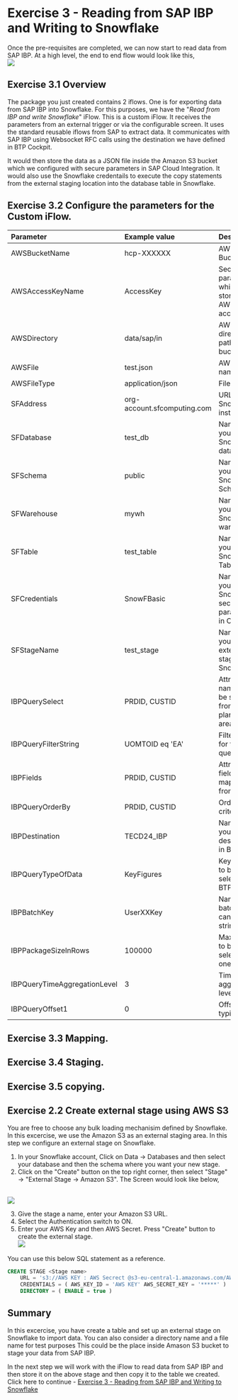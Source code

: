 # Exercise 3 - Reading from SAP IBP and Writing to Snowflake

Once the pre-requisites are completed, we can now start to read data from SAP IBP. At a high level, the end to end flow would look like this,
<br>![](/exercises/ex3/images/03_01_0010.png)

## Exercise 3.1 Overview
The package you just created contains 2 iflows. One is for exporting data from SAP IBP into Snowflake. For this purposes, we have the "<i>Read from IBP and write Snowflake</i>" iFlow. This is a custom iFlow. It receives the parameters from an external trigger or via the configurable screen. It uses the standard reusable iflows from SAP to extract data. It communicates with SAP IBP using Websocket RFC calls using the destination we have defined in BTP Cockpit.

It would then store the data as a JSON file inside the Amazon S3 bucket which we configured with secure parameters in SAP Cloud Integration. It would also use the Snowflake credentails to execute the copy statements from the external staging location into the database table in Snowflake.  

## Exercise 3.2 Configure the parameters for the Custom iFlow.

| Parameter        | Example value  | Description |
| :---             | :---           | :---          |
| AWSBucketName    | hcp-XXXXXX     | AWS Bucket ID    |
| AWSAccessKeyName | AccessKey      | Secure parameter which stores the AWS access key  |
| AWSDirectory     | data/sap/in    | AWS directory path in your bucket    |
| AWSFile          | test.json      | AWS file name    |
| AWSFileType      | application/json | File type      |
| SFAddress        | org-account.sfcomputing.com    | URL of your Snowflake instance    |
| SFDatabase       | test_db        | Name of your Snowflake database    |
| SFSchema         | public         | Name of your Snowflake Schema    |
| SFWarehouse      | mywh           | Name of your Snowflake warehouse    |
| SFTable          | test_table     | Name of your Snowflake Table    |
| SFCredentials    | SnowFBasic     | Name of your Snowflake secure parameter in CI    |
| SFStageName      | test_stage     | Name of your external stage in Snowflake    |
| IBPQuerySelect   | PRDID, CUSTID  | Attribute names to be selected from IBP's planning area    |
| IBPQueryFilterString      | UOMTOID eq 'EA'    | Filter string for the RFC query    |
| IBPFields        | PRDID, CUSTID  | Attribute fields to be mapped from IBP    |
| IBPQueryOrderBy  | PRDID, CUSTID  | Orderby criteria    |
| IBPDestination   | TECD24_IBP     | Name of your IBP destination in BTP  |
| IBPQueryTypeOfData   | KeyFigures | KeyFigures to be selected in BTP  |
| IBPBatchKey      | UserXXKey   | Name of batch key - can be any string  |
| IBPPackageSizeInRows   | 100000   | Max rows to be selected in one batch  |
| IBPQueryTimeAggregationLevel  | 3 | Time profile aggregation level |
| IBPQueryOffset1  | 0              | Offset, typically 0  |


## Exercise 3.3 Mapping.
 
 
## Exercise 3.4 Staging.
## Exercise 3.5 copying.

## Exercise 2.2 Create external stage using AWS S3

You are free to choose any bulk loading mechanisim defined by Snowflake. In this excercise, we use the Amazon S3 as an external staging area. In this step we configure an external stage on Snowflake.

1.	In your Snowflake account, Click on Data -> Databases and then select your database and then the schema where you want your new stage.  
2.	Click on the "Create" button on the top right corner, then select "Stage" -> "External Stage -> Amazon S3". The Screen would look like below,

<br>![](/exercises/ex2/images/02_02_0020.png)

3.	Give the stage a name, enter your Amazon S3 URL.
4.  Select the Authentication switch to ON.
5.  Enter your AWS Key and then AWS Secret. Press "Create" button to create the external stage.
<br>![](/exercises/ex2/images/02_02_0030.png)

You can use this below SQL statement as a reference.
```sql
CREATE STAGE <Stage name> 
	URL = 's3://AWS KEY : AWS Secrect @s3-eu-central-1.amazonaws.com/AWS Bucket ID' 
	CREDENTIALS = ( AWS_KEY_ID = 'AWS KEY' AWS_SECRET_KEY = '*****' ) 
	DIRECTORY = ( ENABLE = true )
```


## Summary

In this excercise, you have create a table and set up an external stage on Snowflake to import data. You can also consider a directory name and a file name for test purposes This could be the place inside Amason S3 bucket to stage your data from SAP IBP.

In the next step we will work with the iFlow to read data from SAP IBP and then store it on the above stage and then copy it to the table we created. Click here to continue - [Exercise 3 - Reading from SAP IBP and Writing to Snowflake ](../ex3/README.md)
